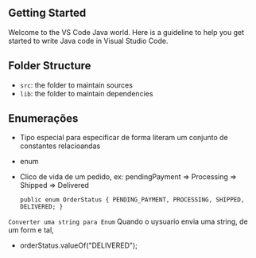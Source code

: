 ## Getting Started

Welcome to the VS Code Java world. Here is a guideline to help you get started to write Java code in Visual Studio Code.

## Folder Structure

- `src`: the folder to maintain sources
- `lib`: the folder to maintain dependencies

## Enumerações
- Tipo especial para especificar de forma literam um conjunto de constantes relacioandas
- enum
- Clico de vida de um pedido, ex: pendingPayment => Processing => Shipped => Delivered

    `
    public enum OrderStatus {
        PENDING_PAYMENT,
        PROCESSING,
        SHIPPED,
        DELIVERED;
    }
    `

``Converter uma string para Enum``
Quando o uysuario envia uma string, de um form e tal, 
- orderStatus.valueOf("DELIVERED");
